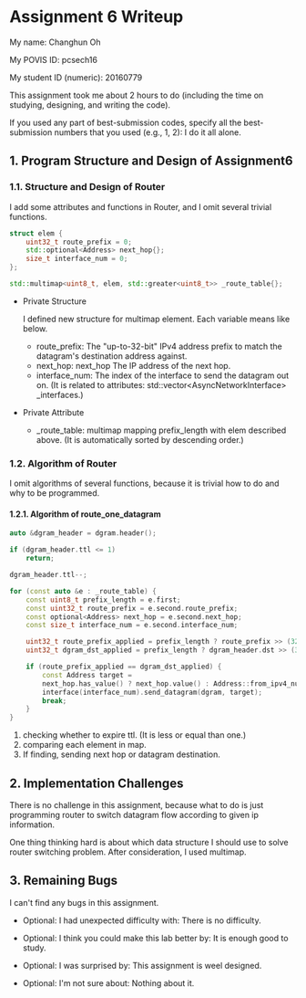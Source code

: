 Assignment 6 Writeup
=============

My name: Changhun Oh

My POVIS ID: pcsech16

My student ID (numeric): 20160779

This assignment took me about 2 hours to do (including the time on studying, designing, and writing the code).

If you used any part of best-submission codes, specify all the best-submission numbers that you used (e.g., 1, 2): I do it all alone.

## 1. Program Structure and Design of Assignment6

### 1.1. Structure and Design of Router
I add some attributes and functions in Router, and I omit several trivial functions.

```c++
struct elem {
    uint32_t route_prefix = 0;
    std::optional<Address> next_hop{};
    size_t interface_num = 0;
};

std::multimap<uint8_t, elem, std::greater<uint8_t>> _route_table{};
```
+ Private Structure

    I defined new structure for multimap element. Each variable means like below.
    + route_prefix: The "up-to-32-bit" IPv4 address prefix to match the datagram's destination address against.
    + next_hop: next_hop The IP address of the next hop.
    + interface_num: The index of the interface to send the datagram out on. (It is related to attributes: std::vector\<AsyncNetworkInterface\> _interfaces.)

+ Private Attribute
    + _route_table: multimap mapping prefix_length with elem described above. (It is automatically sorted by descending order.)

### 1.2. Algorithm of Router
I omit algorithms of several functions, because it is trivial how to do and why to be programmed.

#### 1.2.1. Algorithm of route_one_datagram
```c++
auto &dgram_header = dgram.header();

if (dgram_header.ttl <= 1)
    return;

dgram_header.ttl--;

for (const auto &e : _route_table) {
    const uint8_t prefix_length = e.first;
    const uint32_t route_prefix = e.second.route_prefix;
    const optional<Address> next_hop = e.second.next_hop;
    const size_t interface_num = e.second.interface_num;

    uint32_t route_prefix_applied = prefix_length ? route_prefix >> (32 - prefix_length) : 0;
    uint32_t dgram_dst_applied = prefix_length ? dgram_header.dst >> (32 - prefix_length) : 0;

    if (route_prefix_applied == dgram_dst_applied) {
        const Address target =
        next_hop.has_value() ? next_hop.value() : Address::from_ipv4_numeric(dgram_header.dst);
        interface(interface_num).send_datagram(dgram, target);
        break;
    }
}
```
1. checking whether to expire ttl. (It is less or equal than one.)
2. comparing each element in map.
3. If finding, sending next hop or datagram destination.

## 2. Implementation Challenges
There is no challenge in this assignment, because what to do is just programming router to switch datagram flow according to given ip information.

One thing thinking hard is about which data structure I should use to solve router switching problem. After consideration, I used multimap.

## 3. Remaining Bugs
I can't find any bugs in this assignment.

- Optional: I had unexpected difficulty with: There is no difficulty.

- Optional: I think you could make this lab better by: It is enough good to study.

- Optional: I was surprised by: This assignment is weel designed.

- Optional: I'm not sure about: Nothing about it.
